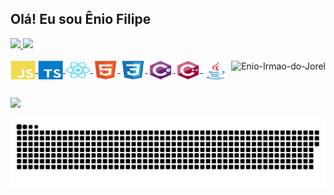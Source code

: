 ## Olá! Eu sou Ênio Filipe 
 <div>
  <a href="https://github.com/eniofilipe">
  <img height="180em" src="https://github-readme-stats.vercel.app/api?username=eniofilipe&show_icons=true&theme=dracula&include_all_commits=true&count_private=true"/>
  <img height="180em" src="https://github-readme-stats.vercel.app/api/top-langs/?username=eniofilipe&layout=compact&langs_count=16&theme=dracula"/>
<div>
<div style="display: inline_block"><br>
  <img align="center" alt="Enio-Js" height="30" width="40" src="https://raw.githubusercontent.com/devicons/devicon/master/icons/javascript/javascript-plain.svg">
  <img align="center" alt="Enio-Ts" height="30" width="40" src="https://raw.githubusercontent.com/devicons/devicon/master/icons/typescript/typescript-plain.svg">
  <img align="center" alt="Enio-React" height="30" width="40" src="https://raw.githubusercontent.com/devicons/devicon/master/icons/react/react-original.svg">
  <img align="center" alt="Enio-HTML" height="30" width="40" src="https://raw.githubusercontent.com/devicons/devicon/master/icons/html5/html5-original.svg">
  <img align="center" alt="Enio-CSS" height="30" width="40" src="https://raw.githubusercontent.com/devicons/devicon/master/icons/css3/css3-original.svg">
  <img align="center" alt="Enio-Csharp" height="30" width="40" src="https://raw.githubusercontent.com/devicons/devicon/master/icons/csharp/csharp-original.svg">
  <img align="center" alt="Enio-Cplusplus" height="30" width="40" src="https://raw.githubusercontent.com/devicons/devicon/master/icons/cplusplus/cplusplus-original.svg">  
  <img align="center" alt="Enio-Java" height="30" width="40" src="https://raw.githubusercontent.com/devicons/devicon/master/icons/java/java-original.svg">  
  <img align="right" alt="Enio-Irmao-do-Jorel" src="https://media1.tenor.com/images/4825b1e1db559614b8ba4090e8a39bfd/tenor.gif?itemid=12184332">
</div>
  
  ##
 
<div> 
  
  <a href="https://www.linkedin.com/in/eniofilipe" target="_blank"><img src="https://img.shields.io/badge/-LinkedIn-%230077B5?style=for-the-badge&logo=linkedin&logoColor=white" target="_blank"></a> 
 
  ![Snake animation](https://github.com/eniofilipe/eniofilipe/blob/output/github-contribution-grid-snake.svg)
 
</div>

